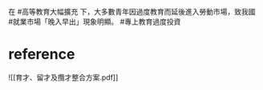 在 #高等教育大幅擴充 下，大多數青年因過度教育而延後進入勞動市場，致我國 #就業市場「晚入早出」現象明顯。
 #專上教育過度投資

# reference
![[育才、留才及攬才整合方案.pdf]]